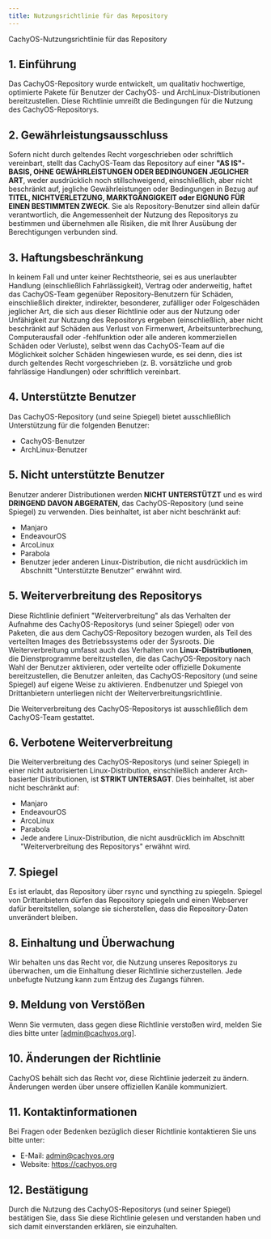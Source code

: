 ```yaml
---
title: Nutzungsrichtlinie für das Repository
---
```


CachyOS-Nutzungsrichtlinie für das Repository

## 1. Einführung

Das CachyOS-Repository wurde entwickelt, um qualitativ hochwertige, optimierte Pakete für Benutzer der CachyOS- und ArchLinux-Distributionen bereitzustellen. Diese Richtlinie umreißt die Bedingungen für die Nutzung des CachyOS-Repositorys.

## 2. Gewährleistungsausschluss

Sofern nicht durch geltendes Recht vorgeschrieben oder schriftlich vereinbart, stellt das CachyOS-Team das Repository auf einer **"AS IS"-BASIS, OHNE GEWÄHRLEISTUNGEN ODER BEDINGUNGEN JEGLICHER ART**, weder ausdrücklich noch stillschweigend, einschließlich, aber nicht beschränkt auf, jegliche Gewährleistungen oder Bedingungen in Bezug auf **TITEL, NICHTVERLETZUNG, MARKTGÄNGIGKEIT oder EIGNUNG FÜR EINEN BESTIMMTEN ZWECK**. Sie als Repository-Benutzer sind allein dafür verantwortlich, die Angemessenheit der Nutzung des Repositorys zu bestimmen und übernehmen alle Risiken, die mit Ihrer Ausübung der Berechtigungen verbunden sind.

## 3. Haftungsbeschränkung

In keinem Fall und unter keiner Rechtstheorie, sei es aus unerlaubter Handlung (einschließlich Fahrlässigkeit), Vertrag oder anderweitig, haftet das CachyOS-Team gegenüber Repository-Benutzern für Schäden, einschließlich direkter, indirekter, besonderer, zufälliger oder Folgeschäden jeglicher Art, die sich aus dieser Richtlinie oder aus der Nutzung oder Unfähigkeit zur Nutzung des Repositorys ergeben (einschließlich, aber nicht beschränkt auf Schäden aus Verlust von Firmenwert, Arbeitsunterbrechung, Computerausfall oder -fehlfunktion oder alle anderen kommerziellen Schäden oder Verluste), selbst wenn das CachyOS-Team auf die Möglichkeit solcher Schäden hingewiesen wurde, es sei denn, dies ist durch geltendes Recht vorgeschrieben (z. B. vorsätzliche und grob fahrlässige Handlungen) oder schriftlich vereinbart.

## 4. Unterstützte Benutzer

Das CachyOS-Repository (und seine Spiegel) bietet ausschließlich Unterstützung für die folgenden Benutzer:

- CachyOS-Benutzer
- ArchLinux-Benutzer

## 5. Nicht unterstützte Benutzer

Benutzer anderer Distributionen werden **NICHT UNTERSTÜTZT** und es wird **DRINGEND DAVON ABGERATEN**, das CachyOS-Repository (und seine Spiegel) zu verwenden. Dies beinhaltet, ist aber nicht beschränkt auf:

- Manjaro
- EndeavourOS
- ArcoLinux
- Parabola
- Benutzer jeder anderen Linux-Distribution, die nicht ausdrücklich im Abschnitt "Unterstützte Benutzer" erwähnt wird.

## 5. Weiterverbreitung des Repositorys

Diese Richtlinie definiert "Weiterverbreitung" als das Verhalten der Aufnahme des CachyOS-Repositorys (und seiner Spiegel) oder von Paketen, die aus dem CachyOS-Repository bezogen wurden, als Teil des verteilten Images des Betriebssystems oder der Sysroots. Die Weiterverbreitung umfasst auch das Verhalten von **Linux-Distributionen**, die Dienstprogramme bereitzustellen, die das CachyOS-Repository nach Wahl der Benutzer aktivieren, oder verteilte oder offizielle Dokumente bereitzustellen, die Benutzer anleiten, das CachyOS-Repository (und seine Spiegel) auf eigene Weise zu aktivieren. Endbenutzer und Spiegel von Drittanbietern unterliegen nicht der Weiterverbreitungsrichtlinie.

Die Weiterverbreitung des CachyOS-Repositorys ist ausschließlich dem CachyOS-Team gestattet.

## 6. Verbotene Weiterverbreitung

Die Weiterverbreitung des CachyOS-Repositorys (und seiner Spiegel) in einer nicht autorisierten Linux-Distribution, einschließlich anderer Arch-basierter Distributionen, ist **STRIKT UNTERSAGT**. Dies beinhaltet, ist aber nicht beschränkt auf:

- Manjaro
- EndeavourOS
- ArcoLinux
- Parabola
- Jede andere Linux-Distribution, die nicht ausdrücklich im Abschnitt "Weiterverbreitung des Repositorys" erwähnt wird.

## 7. Spiegel

Es ist erlaubt, das Repository über rsync und syncthing zu spiegeln. Spiegel von Drittanbietern dürfen das Repository spiegeln und einen Webserver dafür bereitstellen, solange sie sicherstellen, dass die Repository-Daten unverändert bleiben.

## 8. Einhaltung und Überwachung

Wir behalten uns das Recht vor, die Nutzung unseres Repositorys zu überwachen, um die Einhaltung dieser Richtlinie sicherzustellen. Jede unbefugte Nutzung kann zum Entzug des Zugangs führen.

## 9. Meldung von Verstößen

Wenn Sie vermuten, dass gegen diese Richtlinie verstoßen wird, melden Sie dies bitte unter [admin@cachyos.org].

## 10. Änderungen der Richtlinie

CachyOS behält sich das Recht vor, diese Richtlinie jederzeit zu ändern. Änderungen werden über unsere offiziellen Kanäle kommuniziert.

## 11. Kontaktinformationen

Bei Fragen oder Bedenken bezüglich dieser Richtlinie kontaktieren Sie uns bitte unter:

- E-Mail: admin@cachyos.org
- Website: https://cachyos.org

## 12. Bestätigung

Durch die Nutzung des CachyOS-Repositorys (und seiner Spiegel) bestätigen Sie, dass Sie diese Richtlinie gelesen und verstanden haben und sich damit einverstanden erklären, sie einzuhalten.
